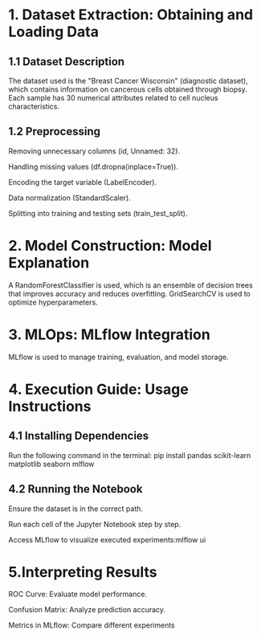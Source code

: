 # 1. Dataset Extraction: Obtaining and Loading Data
## 1.1 Dataset Description

The dataset used is the "Breast Cancer Wisconsin" (diagnostic dataset), which contains information on cancerous cells obtained through biopsy. Each sample has 30 numerical attributes related to cell nucleus characteristics.

## 1.2 Preprocessing

Removing unnecessary columns (id, Unnamed: 32).

Handling missing values (df.dropna(inplace=True)).

Encoding the target variable (LabelEncoder).

Data normalization (StandardScaler).

Splitting into training and testing sets (train_test_split).

# 2. Model Construction: Model Explanation

A RandomForestClassifier is used, which is an ensemble of decision trees that improves accuracy and reduces overfitting.
GridSearchCV is used to optimize hyperparameters.

# 3. MLOps: MLflow Integration

MLflow is used to manage training, evaluation, and model storage.

# 4. Execution Guide: Usage Instructions

## 4.1 Installing Dependencies
Run the following command in the terminal: pip install pandas scikit-learn matplotlib seaborn mlflow

## 4.2 Running the Notebook

Ensure the dataset is in the correct path.

Run each cell of the Jupyter Notebook step by step.

Access MLflow to visualize executed experiments:mlflow ui

# 5.Interpreting Results
ROC Curve: Evaluate model performance.

Confusion Matrix: Analyze prediction accuracy.

Metrics in MLflow: Compare different experiments